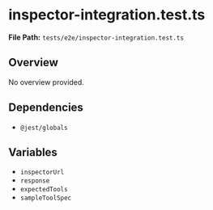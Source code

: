 # inspector-integration.test.ts

**File Path:** `tests/e2e/inspector-integration.test.ts`

## Overview

No overview provided.

## Dependencies

- `@jest/globals`

## Variables

- `inspectorUrl`
- `response`
- `expectedTools`
- `sampleToolSpec`

